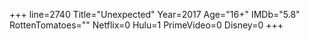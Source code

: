 +++
line=2740
Title="Unexpected"
Year=2017
Age="16+"
IMDb="5.8"
RottenTomatoes=""
Netflix=0
Hulu=1
PrimeVideo=0
Disney=0
+++

